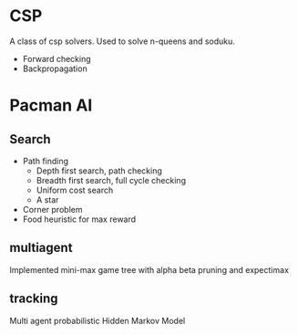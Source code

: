 # CSP
A class of csp solvers. Used to solve n-queens and soduku.
* Forward checking
* Backpropagation

# Pacman AI
## Search
* Path finding
  * Depth first search, path checking
  * Breadth first search, full cycle checking
  * Uniform cost search
  * A star
* Corner problem
* Food heuristic for max reward

## multiagent
Implemented mini-max game tree with alpha beta pruning and expectimax

## tracking
Multi agent probabilistic Hidden Markov Model 

